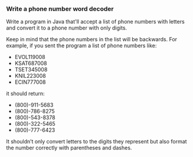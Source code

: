 
### Write a phone number word decoder
Write a program in Java that'll accept a list of phone numbers with letters and convert it to a phone number with only digits.

Keep in mind that the phone numbers in the list will be backwards. For example, if you sent the program a list of phone numbers like:

* EVOL119008
* KSAT687008
* TSET345008
* KNIL223008
* ECIN777008

it should return: 

* (800)-911-5683
* (800)-786-8275
* (800)-543-8378
* (800)-322-5465
* (800)-777-6423

It shouldn’t only convert letters to the digits they represent but also format the number correctly with parentheses and dashes.
